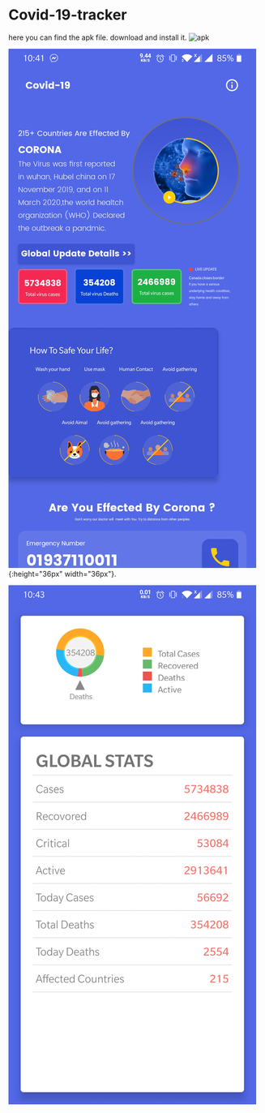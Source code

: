 # Covid-19-tracker

here you can find the apk file. download and install it.
![apk](https://stackoverflow.com/questions/14494747/add-images-to-readme-md-on-github)

![myimage-alt-tag](https://github.com/Always-Bijoy/Covid-19-tracker/blob/master/Screenshot_20200527-224149%20(1).jpg){:height="36px" width="36px"}.

![myimage-alt-tag](https://github.com/Always-Bijoy/Covid-19-tracker/blob/master/Screenshot_20200527-224309.jpg)

